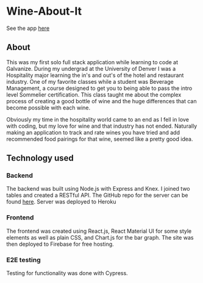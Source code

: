 # Wine-About-It

See the app [here](https://wine-about-it.firebaseapp.com/)

## About

This was my first solo full stack application while learning to code at Galvanize.  During my undergrad at the University of Denver I was a Hospitality major learning the in's and out's of the hotel and restaurant industry.  One of my favorite classes while a student was Beverage Management, a course designed to get you to being able to pass the intro level Sommelier certification.  This class taught me about the complex process of creating a good bottle of wine and the huge differences that can become possible with each wine.


Obviously my time in the hospitality world came to an end as I fell in love with coding, but my love for wine and that industry has not ended.  Naturally making an application to track and rate wines you have tried and add recommended food pairings for that wine, seemed like a pretty good idea.

## Technology used

### Backend

The backend was built using Node.js with Express and Knex.  I joined two tables and created a RESTful API.  The GitHub repo for the server can be found [here](https://github.com/hayz999/wine-server).  Server was deployed to Heroku

### Frontend

The frontend was created using React.js, React Material UI for some style elements as well as plain CSS, and Chart.js for the bar graph. The site was then deployed to Firebase for free hosting.

### E2E testing

Testing for functionality was done with Cypress.